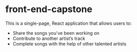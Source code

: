 # front-end-capstone

This is a single-page, React application that allows users to:

- Share the songs you've been working on
- Contribute to another artist’s track
- Complete songs with the help of other talented artists 
